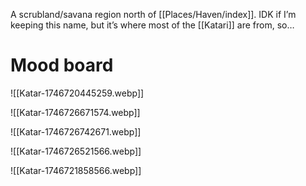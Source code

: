 
A scrubland/savana region north of [[Places/Haven/index]]. IDK if I’m keeping this name, but it’s where most of the [[Katari]] are from, so…

# Mood board
![[Katar-1746720445259.webp]]

![[Katar-1746726671574.webp]]

![[Katar-1746726742671.webp]]

![[Katar-1746726521566.webp]]


![[Katar-1746721858566.webp]]